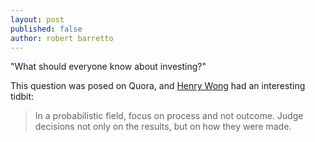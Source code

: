 ```yaml
---
layout: post
published: false
author: robert barretto
---
```


"What should everyone know about investing?"

This question was posed on Quora, and [Henry Wong](http://www.quora.com/Investing/What-should-everyone-know-about-investing/answer/Henry-Wong-7) had an interesting tidbit:
> In a probabilistic field, focus on process and not outcome.  Judge decisions not only on the results, but on how they were made.

